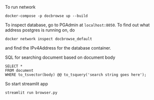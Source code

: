 To run network
```
docker-compose -p docbrowse up --build
```
To inspect database, go to PGAdmin at `localhost:8050`. To find out what address postgres is running on, do
```
docker network inspect docbrowse_default
```
and find the IPv4Address for the database container.

SQL for searching document based on document body
```
SELECT *
FROM document
WHERE to_tsvector(body) @@ to_tsquery('search string goes here');
```
So start streamlit app
```
streamlit run browser.py
```
